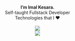 <p align="center">
 <b>I’m Imal Kesara.</b> 
<br/>Self-taught Fullstack Developer <br />
Technologies that I ❤️ <br /><br /> 
  
  <a href="https://skillicons.dev">
    <img src="https://skillicons.dev/icons?i=html,css,js,ts,c,java,mysql,postgres&theme=light"/> <br />
    <img src="https://skillicons.dev/icons?i=svelte,vuejs,nuxt,nodejs,spring,tailwind,supabase,prisma,vercel,cloudflare,azure,obsidian&theme=light"/> <br />
  </a>
</p>
<!---
ImalKesara/ImalKesara is a ✨ special ✨ repository because its `README.md` (this file) appears on your GitHub profile.
You can click the Preview link to take a look at your changes.
--->
